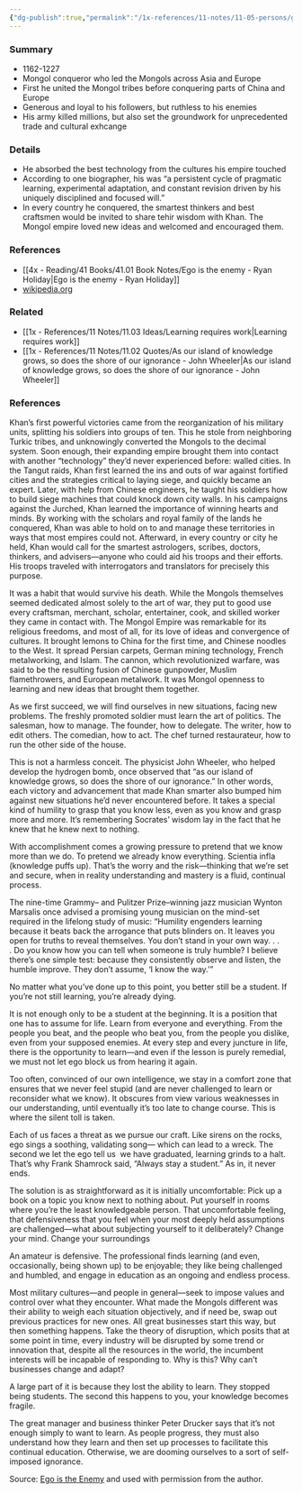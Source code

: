 ```yaml
---
{"dg-publish":true,"permalink":"/1x-references/11-notes/11-05-persons/genghis-khan/","title":"Genghis Khan","created":"2024-06-25T21:24:32.737+03:00","updated":"2024-07-02T08:30:36.181+03:00"}
---
```




### Summary
- 1162-1227
- Mongol conqueror who led the Mongols across Asia and Europe
- First he united the Mongol tribes before conquering parts of China and Europe
- Generous and loyal to his followers, but ruthless to his enemies
- His army killed millions, but also set the groundwork for unprecedented trade and cultural exhcange

### Details
- He absorbed the best technology from the cultures his empire touched
- According to one biographer, his was “a persistent cycle of pragmatic learning, experimental adaptation, and constant revision driven by his uniquely disciplined and focused will.”
- In every country he conquered, the smartest thinkers and best craftsmen would be invited to share tehir wisdom with Khan. The Mongol empire loved new ideas and welcomed and encouraged them.


### References
- [[4x - Reading/41 Books/41.01 Book Notes/Ego is the enemy - Ryan Holiday\|Ego is the enemy - Ryan Holiday]]
- [wikipedia.org](https://en.wikipedia.org/wiki/Genghis_Khan)
### Related
- [[1x - References/11 Notes/11.03 Ideas/Learning requires work\|Learning requires work]]
- [[1x - References/11 Notes/11.02 Quotes/As our island of knowledge grows, so does the shore of our ignorance - John Wheeler\|As our island of knowledge grows, so does the shore of our ignorance - John Wheeler]]

### References


Khan’s first powerful victories came from the reorganization of his military units, splitting his soldiers into groups of ten. This he stole from neighboring Turkic tribes, and unknowingly converted the Mongols to the decimal system. Soon enough, their expanding empire brought them into contact with another “technology” they’d never experienced before: walled cities. In the Tangut raids, Khan first learned the ins and outs of war against fortified cities and the strategies critical to laying siege, and quickly became an expert. Later, with help from Chinese engineers, he taught his soldiers how to build siege machines that could knock down city walls. In his campaigns against the Jurched, Khan learned the importance of winning hearts and minds. By working with the scholars and royal family of the lands he conquered, Khan was able to hold on to and manage these territories in ways that most empires could not. Afterward, in every country or city he held, Khan would call for the smartest astrologers, scribes, doctors, thinkers, and advisers—anyone who could aid his troops and their efforts. His troops traveled with interrogators and translators for precisely this purpose.

It was a habit that would survive his death. While the Mongols themselves seemed dedicated almost solely to the art of war, they put to good use every craftsman, merchant, scholar, entertainer, cook, and skilled worker they came in contact with. The Mongol Empire was remarkable for its religious freedoms, and most of all, for its love of ideas and convergence of cultures. It brought lemons to China for the first time, and Chinese noodles to the West. It spread Persian carpets, German mining technology, French metalworking, and Islam. The cannon, which revolutionized warfare, was said to be the resulting fusion of Chinese gunpowder, Muslim flamethrowers, and European metalwork. It was Mongol openness to learning and new ideas that brought them together.

As we first succeed, we will find ourselves in new situations, facing new problems. The freshly promoted soldier must learn the art of politics. The salesman, how to manage. The founder, how to delegate. The writer, how to edit others. The comedian, how to act. The chef turned restaurateur, how to run the other side of the house.

This is not a harmless conceit. The physicist John Wheeler, who helped develop the hydrogen bomb, once observed that “as our island of knowledge grows, so does the shore of our ignorance.” In other words, each victory and advancement that made Khan smarter also bumped him against new situations he’d never encountered before. It takes a special kind of humility to grasp that you know less, even as you know and grasp more and more. It’s remembering Socrates’ wisdom lay in the fact that he knew that he knew next to nothing.

With accomplishment comes a growing pressure to pretend that we know more than we do. To pretend we already know everything. Scientia infla (knowledge puffs up). That’s the worry and the risk—thinking that we’re set and secure, when in reality understanding and mastery is a fluid, continual process.

The nine-time Grammy– and Pulitzer Prize–winning jazz musician Wynton Marsalis once advised a promising young musician on the mind-set required in the lifelong study of music: “Humility engenders learning because it beats back the arrogance that puts blinders on. It leaves you open for truths to reveal themselves. You don’t stand in your own way. . . . Do you know how you can tell when someone is truly humble? I believe there’s one simple test: because they consistently observe and listen, the humble improve. They don’t assume, ‘I know the way.’”

No matter what you’ve done up to this point, you better still be a student. If you’re not still learning, you’re already dying.

It is not enough only to be a student at the beginning. It is a position that one has to assume for life. Learn from everyone and everything. From the people you beat, and the people who beat you, from the people you dislike, even from your supposed enemies. At every step and every juncture in life, there is the opportunity to learn—and even if the lesson is purely remedial, we must not let ego block us from hearing it again.

Too often, convinced of our own intelligence, we stay in a comfort zone that ensures that we never feel stupid (and are never challenged to learn or reconsider what we know). It obscures from view various weaknesses in our understanding, until eventually it’s too late to change course. This is where the silent toll is taken.

Each of us faces a threat as we pursue our craft. Like sirens on the rocks, ego sings a soothing, validating song— which can lead to a wreck. The second we let the ego tell us  we have graduated, learning grinds to a halt. That’s why Frank Shamrock said, “Always stay a student.” As in, it never ends.

The solution is as straightforward as it is initially uncomfortable: Pick up a book on a topic you know next to nothing about. Put yourself in rooms where you’re the least knowledgeable person. That uncomfortable feeling, that defensiveness that you feel when your most deeply held assumptions are challenged—what about subjecting yourself to it deliberately? Change your mind. Change your surroundings

An amateur is defensive. The professional finds learning (and even, occasionally, being shown up) to be enjoyable; they like being challenged and humbled, and engage in education as an ongoing and endless process.

Most military cultures—and people in general—seek to impose values and control over what they encounter. What made the Mongols different was their ability to weigh each situation objectively, and if need be, swap out previous practices for new ones. All great businesses start this way, but then something happens. Take the theory of disruption, which posits that at some point in time, every industry will be disrupted by some trend or innovation that, despite all the resources in the world, the incumbent interests will be incapable of responding to. Why is this? Why can’t businesses change and adapt?

A large part of it is because they lost the ability to learn. They stopped being students. The second this happens to you, your knowledge becomes fragile.

The great manager and business thinker Peter Drucker says that it’s not enough simply to want to learn. As people progress, they must also understand how they learn and then set up processes to facilitate this continual education. Otherwise, we are dooming ourselves to a sort of self-imposed ignorance.

Source: [Ego is the Enemy](https://www.amazon.com/gp/product/1591847818/ref=as_li_qf_asin_il_tl?ie=UTF8&tag=farnamstreet-20&creative=9325&linkCode=as2&creativeASIN=1591847818&linkId=ea6830b2cd6dce2e3b20e3f5becde10b) and used with permission from the author.
